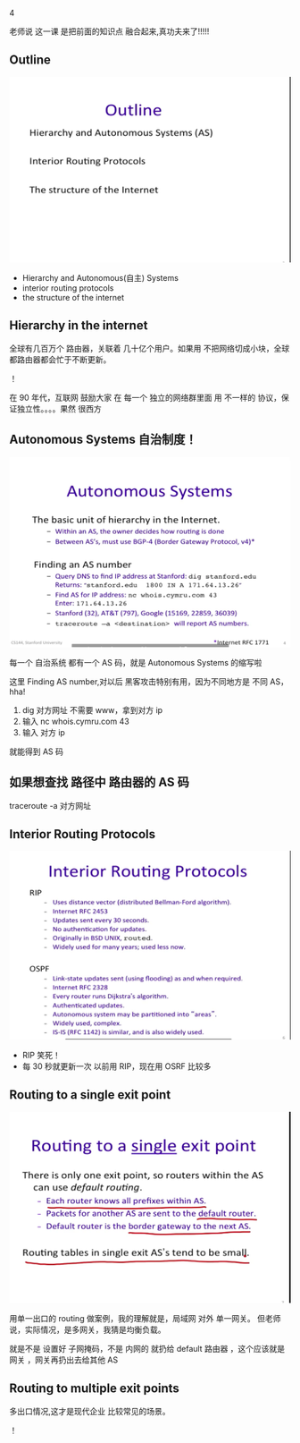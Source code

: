 4

老师说 这一课 是把前面的知识点 融合起来,真功夫来了!!!!!

## Outline

![](./6.4%20Routing%20in%20the%20internet_0.png)

- Hierarchy and Autonomous(自主) Systems
- interior routing protocols
- the structure of the internet

## Hierarchy in the internet

全球有几百万个 路由器，关联着 几十亿个用户。如果用 不把网络切成小块，全球都路由器都会忙于不断更新。

！[](./6.4%20Routing%20in%20the%20internet_1.png)

在 90 年代，互联网 鼓励大家 在 每一个 独立的网络群里面 用 不一样的 协议，保证独立性。。。。果然 很西方

## Autonomous Systems 自治制度！

![](./6.4%20Routing%20in%20the%20internet_2.png)

每一个 自治系统 都有一个 AS 码，就是 Autonomous Systems 的缩写啦

这里 Finding AS number,对以后 黑客攻击特别有用，因为不同地方是 不同 AS，hha!

1. dig 对方网址 不需要 www，拿到对方 ip
2. 输入 nc whois.cymru.com 43
3. 输入 对方 ip

就能得到 AS 码

## 如果想查找 路径中 路由器的 AS 码

traceroute -a 对方网址

## Interior Routing Protocols

![](./6.4%20Routing%20in%20the%20internet_3.png)

- RIP 笑死！
- 每 30 秒就更新一次
  以前用 RIP，现在用 OSRF 比较多

## Routing to a single exit point

![](./6.4%20Routing%20in%20the%20internet_4.png)

用单一出口的 routing 做案例，我的理解就是，局域网 对外 单一网关。
但老师说，实际情况，是多网关，我猜是均衡负载。

就是不是 设置好 子网掩码，不是 内网的 就扔给 default 路由器 ，这个应该就是 网关 ，网关再扔出去给其他 AS

## Routing to multiple exit points

多出口情况,这才是现代企业 比较常见的场景。

！[](./6.4%20Routing%20in%20the%20internet_5.png)
